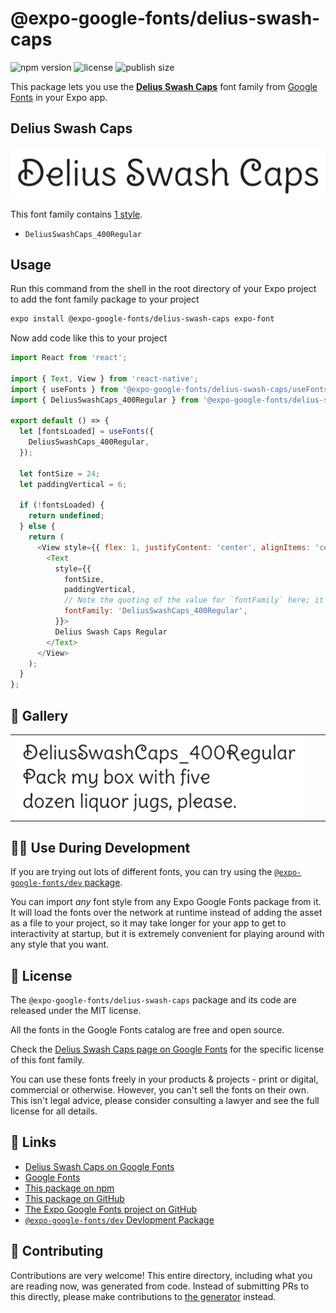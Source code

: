 # @expo-google-fonts/delius-swash-caps

![npm version](https://flat.badgen.net/npm/v/@expo-google-fonts/delius-swash-caps)
![license](https://flat.badgen.net/github/license/expo/google-fonts)
![publish size](https://flat.badgen.net/packagephobia/install/@expo-google-fonts/delius-swash-caps)

This package lets you use the [**Delius Swash Caps**](https://fonts.google.com/specimen/Delius+Swash+Caps) font family from [Google Fonts](https://fonts.google.com/) in your Expo app.

## Delius Swash Caps

![Delius Swash Caps](./font-family.png)

This font family contains [1 style](#-gallery).

- `DeliusSwashCaps_400Regular`

## Usage

Run this command from the shell in the root directory of your Expo project to add the font family package to your project
```sh
expo install @expo-google-fonts/delius-swash-caps expo-font
```

Now add code like this to your project
```js
import React from 'react';

import { Text, View } from 'react-native';
import { useFonts } from '@expo-google-fonts/delius-swash-caps/useFonts';
import { DeliusSwashCaps_400Regular } from '@expo-google-fonts/delius-swash-caps/400Regular';

export default () => {
  let [fontsLoaded] = useFonts({
    DeliusSwashCaps_400Regular,
  });

  let fontSize = 24;
  let paddingVertical = 6;

  if (!fontsLoaded) {
    return undefined;
  } else {
    return (
      <View style={{ flex: 1, justifyContent: 'center', alignItems: 'center' }}>
        <Text
          style={{
            fontSize,
            paddingVertical,
            // Note the quoting of the value for `fontFamily` here; it expects a string!
            fontFamily: 'DeliusSwashCaps_400Regular',
          }}>
          Delius Swash Caps Regular
        </Text>
      </View>
    );
  }
};

```

## 🔡 Gallery


||||
|-|-|-|
|![DeliusSwashCaps_400Regular](./DeliusSwashCaps_400Regular.ttf.png)||||


## 👩‍💻 Use During Development

If you are trying out lots of different fonts, you can try using the [`@expo-google-fonts/dev` package](https://github.com/expo/google-fonts/tree/master/font-packages/dev#readme).

You can import *any* font style from any Expo Google Fonts package from it. It will load the fonts
over the network at runtime instead of adding the asset as a file to your project, so it may take longer
for your app to get to interactivity at startup, but it is extremely convenient
for playing around with any style that you want.

## 📖 License

The `@expo-google-fonts/delius-swash-caps` package and its code are released under the MIT license.

All the fonts in the Google Fonts catalog are free and open source.

Check the [Delius Swash Caps page on Google Fonts](https://fonts.google.com/specimen/Delius+Swash+Caps) for the specific license of this font family.

You can use these fonts freely in your products & projects - print or digital, commercial or otherwise. However, you can't sell the fonts on their own. This isn't legal advice, please consider consulting a lawyer and see the full license for all details.

## 🔗 Links

- [Delius Swash Caps on Google Fonts](https://fonts.google.com/specimen/Delius+Swash+Caps)
- [Google Fonts](https://fonts.google.com/)
- [This package on npm](https://www.npmjs.com/package/@expo-google-fonts/delius-swash-caps)
- [This package on GitHub](https://github.com/expo/google-fonts/tree/master/font-packages/delius-swash-caps)
- [The Expo Google Fonts project on GitHub](https://github.com/expo/google-fonts)
- [`@expo-google-fonts/dev` Devlopment Package](https://github.com/expo/google-fonts/tree/master/font-packages/dev)

## 🤝 Contributing

Contributions are very welcome! This entire directory, including what you are reading now, was generated from code. Instead of submitting PRs to this directly, please make contributions to [the generator](https://github.com/expo/google-fonts/tree/master/packages/generator) instead.
